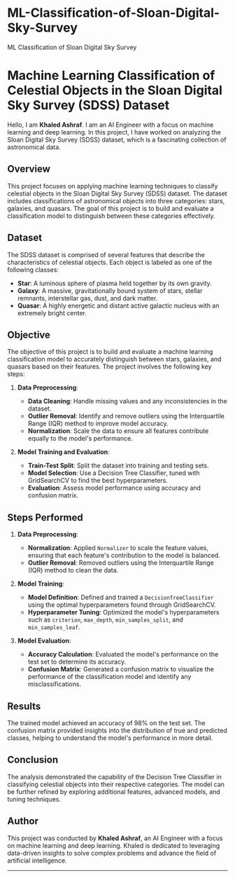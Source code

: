 # ML-Classification-of-Sloan-Digital-Sky-Survey
ML Classification of Sloan Digital Sky Survey


# Machine Learning Classification of Celestial Objects in the Sloan Digital Sky Survey (SDSS) Dataset

Hello, I am **Khaled Ashraf**. I am an AI Engineer with a focus on machine learning and deep learning. In this project, I have worked on analyzing the Sloan Digital Sky Survey (SDSS) dataset, which is a fascinating collection of astronomical data.

## Overview

This project focuses on applying machine learning techniques to classify celestial objects in the Sloan Digital Sky Survey (SDSS) dataset. The dataset includes classifications of astronomical objects into three categories: stars, galaxies, and quasars. The goal of this project is to build and evaluate a classification model to distinguish between these categories effectively.

## Dataset

The SDSS dataset is comprised of several features that describe the characteristics of celestial objects. Each object is labeled as one of the following classes:
- **Star**: A luminous sphere of plasma held together by its own gravity.
- **Galaxy**: A massive, gravitationally bound system of stars, stellar remnants, interstellar gas, dust, and dark matter.
- **Quasar**: A highly energetic and distant active galactic nucleus with an extremely bright center.

## Objective

The objective of this project is to build and evaluate a machine learning classification model to accurately distinguish between stars, galaxies, and quasars based on their features. The project involves the following key steps:

1. **Data Preprocessing**:
   - **Data Cleaning**: Handle missing values and any inconsistencies in the dataset.
   - **Outlier Removal**: Identify and remove outliers using the Interquartile Range (IQR) method to improve model accuracy.
   - **Normalization**: Scale the data to ensure all features contribute equally to the model's performance.

2. **Model Training and Evaluation**:
   - **Train-Test Split**: Split the dataset into training and testing sets.
   - **Model Selection**: Use a Decision Tree Classifier, tuned with GridSearchCV to find the best hyperparameters.
   - **Evaluation**: Assess model performance using accuracy and confusion matrix.

## Steps Performed

1. **Data Preprocessing**:
   - **Normalization**: Applied `Normalizer` to scale the feature values, ensuring that each feature's contribution to the model is balanced.
   - **Outlier Removal**: Removed outliers using the Interquartile Range (IQR) method to clean the data.

2. **Model Training**:
   - **Model Definition**: Defined and trained a `DecisionTreeClassifier` using the optimal hyperparameters found through GridSearchCV.
   - **Hyperparameter Tuning**: Optimized the model's hyperparameters such as `criterion`, `max_depth`, `min_samples_split`, and `min_samples_leaf`.

3. **Model Evaluation**:
   - **Accuracy Calculation**: Evaluated the model's performance on the test set to determine its accuracy.
   - **Confusion Matrix**: Generated a confusion matrix to visualize the performance of the classification model and identify any misclassifications.

## Results

The trained model achieved an accuracy of 98% on the test set. The confusion matrix provided insights into the distribution of true and predicted classes, helping to understand the model's performance in more detail.

## Conclusion

The analysis demonstrated the capability of the Decision Tree Classifier in classifying celestial objects into their respective categories. The model can be further refined by exploring additional features, advanced models, and tuning techniques.

## Author

This project was conducted by **Khaled Ashraf**, an AI Engineer with a focus on machine learning and deep learning. Khaled is dedicated to leveraging data-driven insights to solve complex problems and advance the field of artificial intelligence.

---
